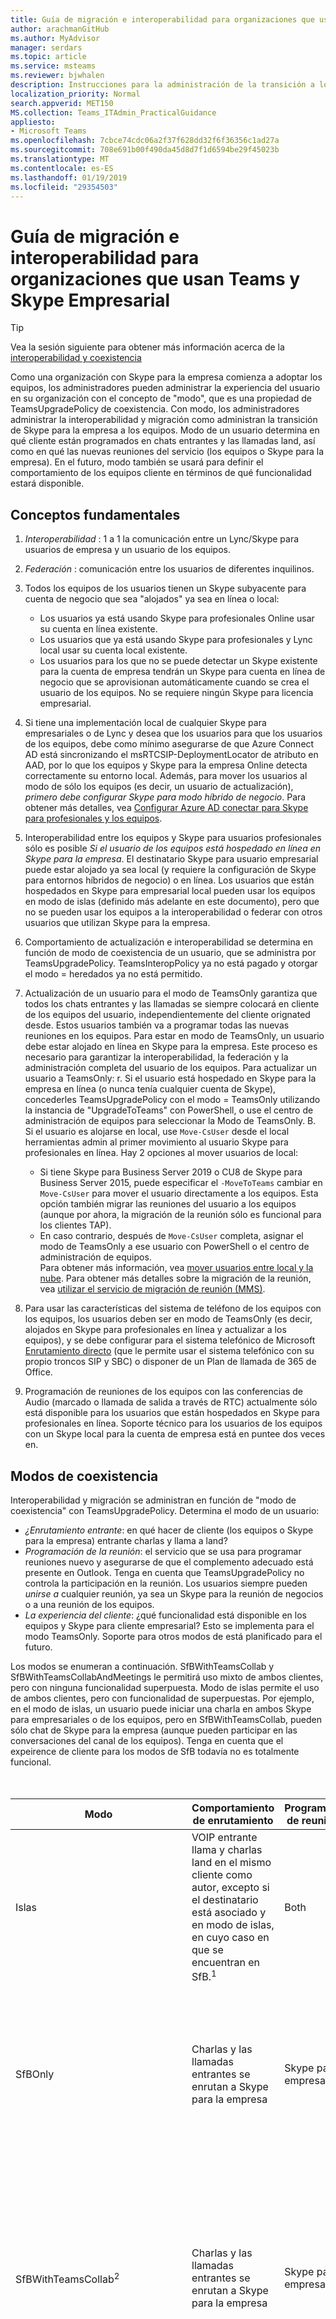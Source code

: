 ```yaml
---
title: Guía de migración e interoperabilidad para organizaciones que usan Teams y Skype Empresarial
author: arachmanGitHub
ms.author: MyAdvisor
manager: serdars
ms.topic: article
ms.service: msteams
ms.reviewer: bjwhalen
description: Instrucciones para la administración de la transición a los equipos de Skype para la empresa
localization_priority: Normal
search.appverid: MET150
MS.collection: Teams_ITAdmin_PracticalGuidance
appliesto:
- Microsoft Teams
ms.openlocfilehash: 7cbce74cdc06a2f37f628dd32f6f36356c1ad27a
ms.sourcegitcommit: 708e691b00f490da45d8d7f1d6594be29f45023b
ms.translationtype: MT
ms.contentlocale: es-ES
ms.lasthandoff: 01/19/2019
ms.locfileid: "29354503"
---
```

# <a name="migration-and-interoperability-guidance-for-organizations-using-teams-together-with-skype-for-business"></a>Guía de migración e interoperabilidad para organizaciones que usan Teams y Skype Empresarial

> [!Tip] 
> Vea la sesión siguiente para obtener más información acerca de la [interoperabilidad y coexistencia](https://aka.ms/teams-upgrade-coexistence-interop)

Como una organización con Skype para la empresa comienza a adoptar los equipos, los administradores pueden administrar la experiencia del usuario en su organización con el concepto de "modo", que es una propiedad de TeamsUpgradePolicy de coexistencia. Con modo, los administradores administrar la interoperabilidad y migración como administran la transición de Skype para la empresa a los equipos.  Modo de un usuario determina en qué cliente están programados en chats entrantes y las llamadas land, así como en qué las nuevas reuniones del servicio (los equipos o Skype para la empresa). En el futuro, modo también se usará para definir el comportamiento de los equipos cliente en términos de qué funcionalidad estará disponible. 


## <a name="fundamental-concepts"></a>Conceptos fundamentales

1.  *Interoperabilidad* : 1 a 1 la comunicación entre un Lync/Skype para usuarios de empresa y un usuario de los equipos.

2.  *Federación* : comunicación entre los usuarios de diferentes inquilinos.

3.  Todos los equipos de los usuarios tienen un Skype subyacente para cuenta de negocio que sea "alojados" ya sea en línea o local:
    - Los usuarios ya está usando Skype para profesionales Online usar su cuenta en línea existente.
    - Los usuarios que ya está usando Skype para profesionales y Lync local usar su cuenta local existente.
    - Los usuarios para los que no se puede detectar un Skype existente para la cuenta de empresa tendrán un Skype para cuenta en línea de negocio que se aprovisionan automáticamente cuando se crea el usuario de los equipos. No se requiere ningún Skype para licencia empresarial.

4.  Si tiene una implementación local de cualquier Skype para empresariales o de Lync y desea que los usuarios para que los usuarios de los equipos, debe como mínimo asegurarse de que Azure Connect AD está sincronizando el msRTCSIP-DeploymentLocator de atributo en AAD, por lo que los equipos y Skype para la empresa Online detecta correctamente su entorno local. Además, para mover los usuarios al modo de sólo los equipos (es decir, un usuario de actualización), *primero debe configurar Skype para modo híbrido de negocio*. Para obtener más detalles, vea [Configurar Azure AD conectar para Skype para profesionales y los equipos](https://docs.microsoft.com/en-us/SkypeForBusiness/hybrid/configure-azure-ad-connect).

5.  Interoperabilidad entre los equipos y Skype para usuarios profesionales sólo es posible *Si el usuario de los equipos está hospedado en línea en Skype para la empresa*. El destinatario Skype para usuario empresarial puede estar alojado ya sea local (y requiere la configuración de Skype para entornos híbridos de negocio) o en línea. Los usuarios que están hospedados en Skype para empresarial local pueden usar los equipos en modo de islas (definido más adelante en este documento), pero que no se pueden usar los equipos a la interoperabilidad o federar con otros usuarios que utilizan Skype para la empresa.  

6.  Comportamiento de actualización e interoperabilidad se determina en función de modo de coexistencia de un usuario, que se administra por TeamsUpgradePolicy. TeamsInteropPolicy ya no está pagado y otorgar el modo = heredados ya no está permitido. 

7.  Actualización de un usuario para el modo de TeamsOnly garantiza que todos los chats entrantes y las llamadas se siempre colocará en cliente de los equipos del usuario, independientemente del cliente orignated desde. Estos usuarios también va a programar todas las nuevas reuniones en los equipos. Para estar en modo de TeamsOnly, un usuario debe estar alojado en línea en Skype para la empresa. Este proceso es necesario para garantizar la interoperabilidad, la federación y la administración completa del usuario de los equipos. Para actualizar un usuario a TeamsOnly: r. Si el usuario está hospedado en Skype para la empresa en línea (o nunca tenía cualquier cuenta de Skype), concederles TeamsUpgradePolicy con el modo = TeamsOnly utilizando la instancia de "UpgradeToTeams" con PowerShell, o use el centro de administración de equipos para seleccionar la Modo de TeamsOnly.
    B. Si el usuario es alojarse en local, use `Move-CsUser` desde el local herramientas admin al primer movimiento al usuario Skype para profesionales en línea. Hay 2 opciones al mover usuarios de local:  
      - Si tiene Skype para Business Server 2019 o CU8 de Skype para Business Server 2015, puede especificar el `-MoveToTeams` cambiar en `Move-CsUser` para mover el usuario directamente a los equipos. Esta opción también migrar las reuniones del usuario a los equipos (aunque por ahora, la migración de la reunión sólo es funcional para los clientes TAP). 
       - En caso contrario, después de `Move-CsUser` completa, asignar el modo de TeamsOnly a ese usuario con PowerShell o el centro de administración de equipos.  
     Para obtener más información, vea [mover usuarios entre local y la nube](https://docs.microsoft.com/en-us/skypeforbusiness/hybrid/move-users-between-on-premises-and-cloud).  Para obtener más detalles sobre la migración de la reunión, vea [utilizar el servicio de migración de reunión (MMS)](https://docs.microsoft.com/en-us/skypeforbusiness/audio-conferencing-in-office-365/setting-up-the-meeting-migration-service-mms).


8.  Para usar las características del sistema de teléfono de los equipos con los equipos, los usuarios deben ser en modo de TeamsOnly (es decir, alojados en Skype para profesionales en línea y actualizar a los equipos), y se debe configurar para el sistema telefónico de Microsoft [Enrutamiento directo](https://techcommunity.microsoft.com/t5/Microsoft-Teams-Blog/Direct-Routing-is-now-Generally-Available/ba-p/210359#M1277) (que le permite usar el sistema telefónico con su propio troncos SIP y SBC) o disponer de un Plan de llamada de 365 de Office.   

9.  Programación de reuniones de los equipos con las conferencias de Audio (marcado o llamada de salida a través de RTC) actualmente sólo está disponible para los usuarios que están hospedados en Skype para profesionales en línea. Soporte técnico para los usuarios de los equipos con un Skype local para la cuenta de empresa está en puntee dos veces en.


## <a name="coexistence-modes"></a>Modos de coexistencia

Interoperabilidad y migración se administran en función de "modo de coexistencia" con TeamsUpgradePolicy. Determina el modo de un usuario:

- *¿Enrutamiento entrante*: en qué hacer de cliente (los equipos o Skype para la empresa) entrante charlas y llama a land? 
- *Programación de la reunión*: el servicio que se usa para programar reuniones nuevo y asegurarse de que el complemento adecuado está presente en Outlook. Tenga en cuenta que TeamsUpgradePolicy no controla la participación en la reunión. Los usuarios siempre pueden *unirse a* cualquier reunión, ya sea un Skype para la reunión de negocios o a una reunión de los equipos.
- *La experiencia del cliente*: ¿qué funcionalidad está disponible en los equipos y Skype para cliente empresarial? Esto se implementa para el modo TeamsOnly. Soporte para otros modos de está planificado para el futuro. 

Los modos se enumeran a continuación. SfBWithTeamsCollab y SfBWithTeamsCollabAndMeetings le permitirá uso mixto de ambos clientes, pero con ninguna funcionalidad superpuesta. Modo de islas permite el uso de ambos clientes, pero con funcionalidad de superpuestas. Por ejemplo, en el modo de islas, un usuario puede iniciar una charla en ambos Skype para empresariales o de los equipos, pero en SfBWithTeamsCollab, pueden sólo chat de Skype para la empresa (aunque pueden participar en las conversaciones del canal de los equipos). Tenga en cuenta que el expeirence de cliente para los modos de SfB todavía no es totalmente funcional.  
</br>
</br>

|Modo|Comportamiento de enrutamiento|Programación de reuniones|Experiencia del cliente|
|---|---|---|---|
|Islas|VOIP entrante llama y charlas land en el mismo cliente como autor, excepto si el destinatario está asociado y en modo de islas, en cuyo caso en que se encuentran en SfB.<sup>1</sup>|Both|Los usuarios finales puede iniciar las llamadas y chats desde cualquier cliente y puede programar reuniones desde cualquier cliente.|
|SfBOnly|Charlas y las llamadas entrantes se enrutan a Skype para la empresa|Skype para la empresa solo|Los usuarios finales pueden iniciar llamadas y conversaciones de Skype para la empresa sólo y sólo programar Skype para reuniones de negocios. (AÚN NO SE APLICAN)|
|SfBWithTeamsCollab<sup>2</sup>|Charlas y las llamadas entrantes se enrutan a Skype para la empresa|Skype para la empresa solo|Los usuarios finales pueden iniciar llamadas y conversaciones de Skype para la empresa sólo y sólo programar Skype para reuniones de negocios. También pueden utilizar canales en los equipos. (AÚN NO SE APLICAN)|
|SfBWithTeamsCollabAndMeetings<sup>2</sup>|Charlas y las llamadas entrantes se enrutan a Skype para la empresa|Sólo los equipos|Los usuarios finales pueden iniciar llamadas y conversaciones de Skype para la empresa únicamente y sólo programación reuniones de los equipos. Pueden participar en las conversaciones del canal de los equipos. (AÚN NO SE APLICAN)|
|TeamsOnly|Charlas y las llamadas entrantes se enrutan a los equipos|Sólo los equipos|Los usuarios finales pueden iniciar llamadas y chats sólo desde los equipos. Skype para la empresa sólo está disponible para participar en reuniones.|
|||||

**Notas:**

<sup>1</sup> para obtener información detallada en RTC de llamada, consulte la tabla al final de este documento.

<sup>2</sup> SfBWithTeamsCollab y SfBWithTeamsCollabAndMeetings aún no están expuestos en la experiencia de usuario de administración porque se comportan actualmente diferente que el modo de SfBOnly, excepto para controlar los complementos de Outlook. Una vez que se entrega la experiencia del cliente, estos modos estará disponibles en el Portal de administración. 

## <a name="teamsupgradepolicy-managing-migration-and-co-existence"></a>TeamsUpgradePolicy: administración de la migración y coexistencia

TeamsUpgradePolicy expone dos propiedades claves: modo y NotifySfbUsers. 
</br>
</br>

|Parámetro|Tipo|Valores permitidos</br>(valor predeterminado en cursiva)|Descripción|
|---|---|---|---|
|Modo|Enum|*Islas*</br>TeamsOnly</br>SfBOnly</br>SfBWithTeamsCollab</br>SfBWithTeamsCollabAndMeetings|Indica el modo en que se debe ejecutar en el cliente.|
|NotifySfbUsers|Booleano|*False* o true|Indica si se debe mostrar una pancarta en la Skype para clientes empresariales que informa al usuario que los equipos pronto reemplazará Skype para la empresa. Esto no puede ser true si el modo = TeamsOnly.|
|||||

Los equipos proporciona todas las instancias pertinentes de TeamsUpgradePolicy a través de directivas integradas, como de solo lectura. Por lo tanto, sólo obtener y Grant cmdlets están disponibles. Las instancias de integrada se enumeran a continuación.
</br>
</br>

|Identity |Modo|NotifySfbUsers|
|---|---|---|
|Islas|Islas|False|
|IslandsWithNotify|Islas|True|
|SfBOnly|SfBOnly|False|
|SfBOnlyWithNotify|SfBOnly|True|
|SfBWithTeamsCollab|SfBWithTeamsCollab|False|
|SfBWithTeamsCollabWithNotify|SfBWithTeamsCollab|True|
|SfBWithTeamsCollabAndMeetings|SfBWithTeamsCollabAndMeetings|False|
|SfBWithTeamsCollabAndMeetingsWithNotify|SfBWithTeamsCollabAndMeetings|True|
|UpgradeToTeams|TeamsOnly|False|
|Global</br>*Valor predeterminado*|Islas|False|
||||

Estas instancias de directiva pueden concederse a usuarios individuales o en todo el inquilino. Por ejemplo:
- Para actualizar un usuario ($SipAddress) a los equipos, conceder la instancia de "UpgradeToTeams":</br>
`Grant-CsTeamsUpgradePolicy -PolicyName UpgradeToTeams -Identity $SipAddress`
- Para actualizar al inquilino todo, omite el parámetro identity desde el comando grant:</br>
`Grant-CsTeamsUpgradePolicy -PolicyName UpgradeToTeams`


## <a name="federation-considerations"></a>Consideraciones sobre la federación

Federación desde los equipos a otro usuario usar Skype para la empresa requiere que el usuario de los equipos se hospedado en línea en Skype para la empresa. Finalmente, los equipos de los usuarios alojados en Skype para empresarial local podrán federar con otros usuarios de los equipos.

TeamsUpgradePolicy controla el enrutamiento de llamadas y chats federados entrantes. Comportamiento de enrutamiento federada es el mismo que el mismo arrendatario escenarios, *excepto en el modo de islas*.  Cuando los destinatarios se encuentran en modo de islas: 
- Si el destinatario está en un *inquilino federada*, land charlas y las llamadas iniciadas desde los equipos en SfB.
- Si el destinatario está en el *mismo arrendatario*, land charlas y las llamadas iniciadas desde los equipos en los equipos.
- Charlas y las llamadas iniciadas desde SfB siempre land en SfB.


## <a name="the-intended-client-user-experience-in-teams-when-using-sfb-modes"></a>El usuario de cliente previsto experiencia en los equipos al usar los modos de SfB

Cuando los usuarios están en cualquiera de los Skype para los modos de negocio (SfBOnly, SfBWithTeamsCollab, SfBWithTeamsCollabAndMeetings), *llamadas y conversaciones funcionalidad en la aplicación de los equipos está pensada para ser deshabilitado*, pero actualmente no aún no lo está. De forma similar, cuando los usuarios se encuentran en los modos SfBOnly o SfBWithTeamsCollab, *programar reuniones en los equipos está pensada para ser deshabilitado*, pero actualmente no es. Se prevé una solución para proporcionar automáticamente esta experiencia.

Hasta que se entrega esta solución, los administradores pueden aplicar la experiencia del cliente previsto del modo TeamsUpgradePolicy mediante la configuración manual de los valores de TeamsMessagingPolicy, TeamsCallingPolicy y TeamsMeetingPolicy. Además, al usar `Grant-CsTeamsUpgradePolicy` en PowerShell, el cmdlet comprobará automáticamente la configuración de los valores correspondientes en TeamsMessagingPolicy, TeamsCallingPolicy y TeamsMeetingPolicy a determmine si son compatibles con estas opciones de configuración el modo especificado. Si alguna no están configurado correctamente, la concesión se realizará correctamente pero se proporcionará una advertencia que indica los valores de configuración no están configurados correctamente. El administrador debe actualizar posteriormente las directivas indicadas para proporcionar una experiencia de usuario final compatible en los equipos. Si el administrador decide no realizar ninguna acción como consecuencia de la advertencia, los usuarios aún tener acceso a conversaciones, llamar o funciones de programación en los equipos según los valores de TeamsMessagingPolicy, TeamsCallingPolicy y TeamsMeetingPolicy, de la reunión lo que puede conllevar una experiencia de usuario final confusa.

### <a name="expected-values-of-workload-policy-settings-per-mode"></a>Valores esperados de configuración de directiva de carga de trabajo por modo
La tabla muestra la configuración de directiva que se comprueba cuando se concede TeamsUpgradeMode. En el futuro, la intención es para que el modo SfBOnly también desactivar canales en los equipos; Sin embargo, actualmente no hay ninguna opción que permite que la característica de canales en los equipos que va a deshabilitar.


|**Modalidad (aplicación)**|**Policy.Setting**|
|---|---|
|Chat|TeamsMessagingPolicy.AllowUserChat|
|Llamadas|TeamsCallingPolicy.AllowPrivateCalling|
|Programación de reuniones|TeamsMeetingPolicy.AllowPrivateMeetingScheduling</br>TeamsMeetingPolicy.AllowChannelMeetingScheduling|
|||

El mostrar a continuación se muestra, de un modo determinado, los valores esperados de estas opciones:

|Modo|AllowUserChat|AllowPrivateCalling|AllowPrivateMeetingScheduling|AllowChannelMeetingScheduling|
|---|---|---|---|---|
|TeamsOnly o Islas|Habilitado|Habilitado|Habilitado|Habilitado|
|SfBWithTeamsCollabAndMeetings|Deshabilitado|Deshabilitado|Habilitado|Habilitado|
|SfBWithTeamsCollab o SfBOnly|Deshabilitado|Deshabilitado|Deshabilitado|Deshabilitado|
||||||


Si se detecta cualquier otra combinación de estas opciones de configuración durante Grant-CsTeamsUpgradePolicy, la concesión se realizará correctamente, pero se mostrará una advertencia que indica la configuración específica que no cumplen el comportamiento esperado. Temporalmente, el administrador debe habilitar o deshabilitar la carga de trabajo a través de la directiva de carga de trabajo principal.  Una vez implementada la aplicación automática en función de TeamsUpgradePolicy, se actualizarán las advertencias de PowerShell para informar al administrador de que la experiencia del cliente se aplicará automáticamente. En ese caso, los valores de TeamsMessagingPolicy, TeamsCallingPolicy y TeamsMeetingPolicy permanecen inalterados – pero la experiencia del cliente previsto se exigirán según TeamsUpgradePolicy.

A continuación es un ejemplo del aspecto que podría tener la advertencia de PowerShell:


`PS C:\Users\janedoe> Grant-CsTeamsUpgradePolicy -Identity user1@contoso.com -PolicyName SfBWithTeamsCollab
WARNING: The user 'user1@contoso.com' currently has effective policy enabled values for: AllowUserChat, AllowPrivateCalling, AllowPrivateMeetingScheduling, AllowChannelMeetingScheduling. In the near term, when granting TeamsUpgradePolicy with mode=SfBWithTeamsCollab to a user, you must also separately assign policy to ensure the user has effective policy disabled values for: AllowUserChat, AllowPrivateCalling, AllowPrivateMeetingScheduling, AllowChannelMeetingScheduling. In the future, the capability will automatically honor TeamsUpgradePolicy.
PS C:\Users\janedoe>`


Antes de la entrega de la aplicación automática de comportamiento de los clientes se ha descrito anteriormente, cada uno de los modos de SfB se comportan básicamente el mismo. Los modos de SfBOnly, SfBWithTeamsCollab y SfBWithTeamsCollabAndMeetings son todos los idénticos en cómo se enrutan charlas y las llamadas entrantes. La única diferencia, por ahora, es en si están habilitados los complementos de Outlook para los equipos y Skype para la empresa. Hasta que se entrega la experiencia de cliente diferenciados, sólo 1 de los modos de SfB está habilitada en el Portal de administración. Pero todos los modos están disponibles en PowerShell.


## <a name="teamsinteroppolicy-and-legacy-mode-being-retired"></a>TeamsInteropPolicy y modo heredado que se retiran 

TeamsInteropPolicy se ha reemplazado por TeamsUpgradePolicy. Se han actualizado todos los componentes que anteriormente garantizada TeamsInteropPolicy para respetar TeamsUpgradePolicy en su lugar.  Microsoft había introducido previamente el modo "Heredado" en TeamsUpgradePolicy para facilitar la transición de TeamsInteropPolicy a TeamsUpgradePolicy. En modo heredado, los componentes de enrutamiento que entiende TeamsUpgradePolicy sería volver a TeamsInteropPolicy. Enrutamiento ahora es totalmente compatible con TeamsUpgradePolicy y ya no se admite el modo heredado. *Los clientes que usen el modo heredado deben actualizar su configuración de TeamsUpgradePolicy utilizar uno de los otros modos.* 


### <a name="action-required-for-organizations-that-are-using-modelegacy-andor-teamsinteroppolicy"></a>Acción necesaria para las organizaciones que usan el modo de = heredado o TeamsInteropPolicy
Los clientes que usen el modo = Legacy en TeamsUpgradePolicy (instancia de directiva = NoUpgrade o directiva de instancia = NotifyForTeams) debe actualizar su configuración para utilizar una directiva con un modo que no sea heredada.  Además, los clientes que usen TeamsInteropPolicy deben quitar las asignaciones de esta directiva ya que ya no se utiliza el sistema.  Tenga en cuenta que es que ya no es posible conceder modo heredado. 

Acciones necesarias:
 - Los clientes que usen TeamsInteropPolicy con los usuarios que son *no* en modo heredado: la directiva no tiene ningún efecto y del se recomienda quitar cualquier usuario Redistribuir asignaciones y usar sólo la directiva global con valores predeterminados.
 - Los clientes que usen el modo heredado con el enrutamiento de TeamsInteropPolicy a SfB (DisallowOverrideCallingSfbChatSfb): estas organizaciones deben cambiar para utilizar uno de los modos de SfB (SfBOnly, SfBWithTeamsCollab, SfbWithTeamsCollabAndMeetings) en TeamsUpgradePolicy. Desde una perspectiva de enrutamiento, cualquiera de estos modos se comporta lo mismo que usar el modo heredado con el enrutamiento de TeamsInteropPolicy a SfB.
  - Los clientes que usen el modo heredado con el enrutamiento de TeamsInteropPolicy a los equipos (DisallowOverrideCallingTeamsChatTeams): estas organizaciones deben cambiar a modo de TeamsOnly.  Desde una perspectiva de enrutamiento se trata de tener el mismo. Sin embargo, una diferencia es que los usuarios en el modo sólo los equipos ya no podrán iniciar las charlas y las llamadas ni programar reuniones en Skype para la empresa. Sin embargo todavía puede unirse a cualquier Skype para la reunión de negocios.


 **Microsoft solicita que los clientes quitar todo el uso de modo heredado por el 15 de noviembre de 2018.** En algún momento después de que, Microsoft va a quitar instancias de TeamsUpgradePolicy con el modo = heredado.</br> 


## <a name="detailed-mode-descriptions"></a>Descripciones de modo detallado
</br>
</br>

|Modo|Explicación (includeding planeado la experiencia del cliente)|
|---|---|
|**Islas**</br>(valor predeterminado)|Un usuario ejecuta ambos Skype para profesionales y los equipos de lado. Este usuario:</br><ul><li>Puede iniciar chats y llamadas de VOIP en ambos Skype para profesionales o los equipos cliente. Nota: Los usuarios con Skype para la empresa hospedados local no se puede iniciar desde los equipos ponerse en contacto con otro Skype para usuarios de empresa.<li>Recibe chats & VOIP llamadas iniciadas en Skype para la empresa por otro usuario en su Skype para clientes empresariales.<li>Recibe chats & VOIP llamadas iniciadas en los equipos por otro usuario en su cliente de los equipos si están en el *mismo arrendatario*.<li>Recibe chats & VOIP llamadas iniciadas en los equipos por otro usuario en su Skype para clientes empresariales si están en un *inquilino federado*. <li>Tiene funcionalidad de RTC, tal y como se indica a continuación:<ul><li>Si el usuario está hospedado en Skype para empresarial local, las llamadas RTC se inició y reciben en Skype para la empresa.<li>Si el usuario está hospedado en línea, el usuario tiene el sistema de teléfono, cuyo caso el usuario:<ul><li>Inicia y recibe llamadas de RTC en los equipos si el usuario está configurado para el enrutamiento directo<li>Inicia y recibe llamadas de RTC en Skype para la empresa si el usuario tiene un Plan de llamar a MS o se conecta a la red RTC a través de cualquier Skype para Business Edition de conector en la nube o una implementación local de Skype para Business Server (voz híbrida)</ul></ul><li>Puede programar reuniones en los equipos o Skype para la empresa (y verá ambas plug-ins de forma predeterminada).<li>Se pueden unir a cualquier Skype para profesionales o los equipos de reunión; la reunión se abrirá en el cliente respectivo.</ul>|
|**SfBOnly**|Un usuario ejecuta sólo Skype para la empresa. Este usuario:</br><ul><li>Puede iniciar chats y únicamente a las llamadas de Skype para la empresa.<li>Recibe cualquier llamada en su Skype para clientes empresariales, independientemente de donde se inicia, a menos que el iniciador es un usuario de los equipos con Skype para la empresa hospedados local. * <li>Puede programar sólo Skype para reuniones de negocios, pero se pueden unir a Skype para las reuniones de negocios o los equipos. </br> *Modo de uso de islas con usuarios locales no se recomienda en combinación con otros usuarios en el modo de SfBOnly. Si un usuario de los equipos con Skype para la empresa hospedado local inicia una llamada o chat a un usuario SfBOnly, el usuario SfBOnly no es accesible y recibe una llamada perdida email.*|
|**SfBWithTeamsCollab**|Un usuario ejecuta ambos Skype para profesionales y los equipos de lado. Este usuario:</br><ul><li>Tiene la funcionalidad de un usuario en el modo de SfBOnly.<li>Ha habilitado los equipos sólo para colaboración en grupo (canales); programación de chat, llamada o reunión están deshabilitadas.</ul>|
|**SfBWithTeamsCollab</br>AndMeetings**|Un usuario ejecuta ambos Skype para profesionales y los equipos de lado. Este usuario:<ul><li>Tiene el chat y la funcionalidad de llamada de usuario en el modo de SfBOnly.<li>Tiene los equipos habilitados para la colaboración en grupo (canales: incluye las conversaciones del canal); Chat y llamar al método están deshabilitadas.<li>Puede programar reuniones de los equipos sólo, pero se pueden unir a Skype para las reuniones de negocios o los equipos.</ul>|
|**TeamsOnly**</br>(requiere SfB Online principal)|Un usuario ejecuta sólo los equipos. Este usuario:<ul><li>Recibe cualquier chats y llamadas en su cliente de los equipos, independientemente de donde se inició.<li>Puede iniciar chats y únicamente a las llamadas de los equipos.<li>Puede programar reuniones sólo en los equipos, pero se pueden unir a Skype para las reuniones de negocios o los equipos.<li>Puede seguir usando Skype para teléfonos IP empresarial.</ul> |
|||




## <a name="related-topics"></a>Temas relacionados

[Get-CsTeamsUpgradePolicy](https://docs.microsoft.com/powershell/module/skype/get-csteamsupgradepolicy?view=skype-ps)

[GRANT CsTeamsUpgradePolicy](https://docs.microsoft.com/powershell/module/skype/grant-csteamsupgradepolicy?view=skype-ps)

[Get-CsTeamsUpgradeConfiguration](https://docs.microsoft.com/powershell/module/skype/get-csteamsupgradeconfiguration?view=skype-ps)

[Nueva CsTeamsUpgradePolicy](https://docs.microsoft.com/powershell/module/skype/new-csteamsupgradepolicy?view=skype-ps)

[Remove-CsTeamsUpgradePolicy](https://docs.microsoft.com/powershell/module/skype/remove-csteamsupgradepolicy?view=skype-ps)

[Set-CsTeamsUpgradeConfiguration](https://docs.microsoft.com/powershell/module/skype/set-csteamsupgradeconfiguration?view=skype-ps)

[Set-CsTeamsUpgradePolicy](https://docs.microsoft.com/powershell/module/skype/set-csteamsupgradepolicy?view=skype-ps)
